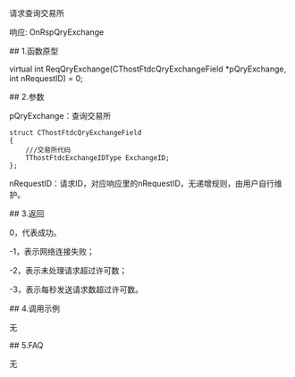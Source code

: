 <p>请求查询交易所</p>
<p>响应: OnRspQryExchange</p>
<span class="anchor" id="1372b2b1-1e1b-44f8-b40f-a8aad41aba52"></span>
## 1.函数原型
<p>virtual int ReqQryExchange(CThostFtdcQryExchangeField *pQryExchange, int nRequestID) = 0;</p>
<span class="anchor" id="4cb21e3c-06be-4deb-8634-ff133777bc4c"></span>
## 2.参数
<p>pQryExchange：查询交易所</p>
<pre><code>struct CThostFtdcQryExchangeField
{
    ///交易所代码
    TThostFtdcExchangeIDType ExchangeID;
};
</code></pre>
<p>nRequestID：请求ID，对应响应里的nRequestID，无递增规则，由用户自行维护。</p>
<span class="anchor" id="014ce6bd-babf-47e1-96c8-8a2c9db80d5e"></span>
## 3.返回
<p>0，代表成功。</p>
<p>-1，表示网络连接失败；</p>
<p>-2，表示未处理请求超过许可数；</p>
<p>-3，表示每秒发送请求数超过许可数。</p>
<span class="anchor" id="cd3c28f8-3e14-4bfb-88e4-c991abc941bc"></span>
## 4.调用示例
<p>无</p>
<span class="anchor" id="0e7ceb20-8f44-4e23-b805-5c36c9b0401f"></span>
## 5.FAQ
<p>无</p>
